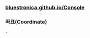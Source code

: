 ### [bluestronica.github.io/Console](https://bluestronica.github.io/Console)

### 좌표(Coordinate)
    - 
